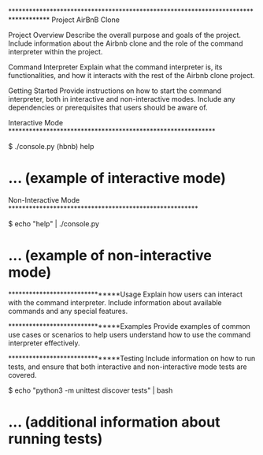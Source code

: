***********************************************************************************  Project AirBnB Clone


Project Overview
Describe the overall purpose and goals of the project. Include information about the Airbnb clone and the role of the command interpreter within the project.

Command Interpreter
Explain what the command interpreter is, its functionalities, and how it interacts with the rest of the Airbnb clone project.

Getting Started
Provide instructions on how to start the command interpreter, both in interactive and non-interactive modes. Include any dependencies or prerequisites that users should be aware of.

Interactive Mode ************************************************************

$ ./console.py
(hbnb) help
# ... (example of interactive mode)

Non-Interactive Mode *******************************************************

$ echo "help" | ./console.py
# ... (example of non-interactive mode)

*******************************Usage
Explain how users can interact with the command interpreter. Include information about available commands and any special features.

*******************************Examples
Provide examples of common use cases or scenarios to help users understand how to use the command interpreter effectively.

*******************************Testing
Include information on how to run tests, and ensure that both interactive and non-interactive mode tests are covered.

$ echo "python3 -m unittest discover tests" | bash
# ... (additional information about running tests)


